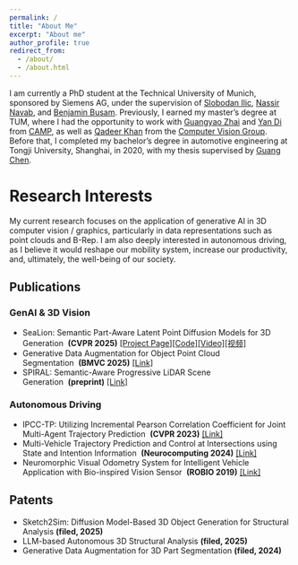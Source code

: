 ```yaml
---
permalink: /
title: "About Me"
excerpt: "About me"
author_profile: true
redirect_from: 
  - /about/
  - /about.html
---
```


<!-- <p align = "justify">  -->
I am currently a PhD student at the Technical University of Munich, sponsored by Siemens AG, under the supervision of [Slobodan Ilic](https://scholar.google.de/citations?user=ELOVd8sAAAAJ&hl=en), [Nassir Navab](https://scholar.google.de/citations?user=kzoVUPYAAAAJ&hl=en), and [Benjamin Busam](https://scholar.google.de/citations?user=u4rJZwUAAAAJ&hl=en). Previously, I earned my master’s degree at TUM, where I had the opportunity to work with [Guangyao Zhai](https://ymxlzgy.com/) and [Yan Di](https://shangbuhuan13.github.io/) from [CAMP](https://www.cs.cit.tum.de/camp/start/), as well as [Qadeer Khan](https://vision.in.tum.de/members/khamuham) from the [Computer Vision Group](https://vision.in.tum.de/). Before that, I completed my bachelor’s degree in automotive engineering at Tongji University, Shanghai, in 2020, with my thesis supervised by [Guang Chen](https://ispc-group.github.io/).
<!-- </p> -->

# Research Interests
<!-- <p align = "justify">  -->
My current research focuses on the application of generative AI in 3D computer vision / graphics, particularly in data representations such as point clouds and B-Rep.
I am also deeply interested in autonomous driving, as I believe it would reshape our mobility system, increase our productivity, and, ultimately, the well-being of our society.

## Publications
### GenAI & 3D Vision
- SeaLion: Semantic Part-Aware Latent Point Diffusion Models for 3D Generation&nbsp;&nbsp;**(CVPR 2025)** [[Project Page]](https://dekai21.github.io/SeaLion/)[[Code]](https://github.com/Dekai21/SeaLion)[[Video]](https://youtu.be/aYmAM-nI78Y?si=C7aMPvK2eHpnEfiK)[[视频]](https://www.bilibili.com/video/BV1b23dzUEF4/?share_source=copy_web&vd_source=d484dd59f507d51710a45ec873857c76)
- Generative Data Augmentation for Object Point Cloud Segmentation&nbsp;&nbsp;**(BMVC 2025)** [[Link]](https://arxiv.org/abs/2505.17783)
- SPIRAL: Semantic-Aware Progressive LiDAR Scene Generation&nbsp;&nbsp;**(preprint)** [[Link]](https://arxiv.org/abs/2505.22643)

### Autonomous Driving
- IPCC-TP: Utilizing Incremental Pearson Correlation Coefficient for Joint Multi-Agent Trajectory Prediction&nbsp;&nbsp;**(CVPR 2023)** [[Link]](https://dekai21.github.io/publication/Multi-Agent_Prediction)
- Multi-Vehicle Trajectory Prediction and Control at Intersections using State and Intention Information&nbsp;&nbsp;**(Neurocomputing 2024)** [[Link]](https://dekai21.github.io/Multi_Agent_Intersection/)
- Neuromorphic Visual Odometry System for Intelligent Vehicle Application with Bio-inspired Vision Sensor&nbsp;&nbsp;**(ROBIO 2019)** [[Link]](https://dekai21.github.io/publication/1-Neuromorphic-Visual-Odometry-System-1)

## Patents
- Sketch2Sim: Diffusion Model-Based 3D Object Generation for Structural Analysis **(filed, 2025)**
- LLM-based Autonomous 3D Structural Analysis **(filed, 2025)**
- Generative Data Augmentation for 3D Part Segmentation **(filed, 2024)**

<!-- </p> -->

<!-- This is the front page of a website that is powered by the [academicpages template](https://github.com/academicpages/academicpages.github.io) and hosted on GitHub pages. [GitHub pages](https://pages.github.com) is a free service in which websites are built and hosted from code and data stored in a GitHub repository, automatically updating when a new commit is made to the respository. This template was forked from the [Minimal Mistakes Jekyll Theme](https://mmistakes.github.io/minimal-mistakes/) created by Michael Rose, and then extended to support the kinds of content that academics have: publications, talks, teaching, a portfolio, blog posts, and a dynamically-generated CV. You can fork [this repository](https://github.com/academicpages/academicpages.github.io) right now, modify the configuration and markdown files, add your own PDFs and other content, and have your own site for free, with no ads! An older version of this template powers my own personal website at [stuartgeiger.com](http://stuartgeiger.com), which uses [this Github repository](https://github.com/staeiou/staeiou.github.io).

A data-driven personal website
======
Like many other Jekyll-based GitHub Pages templates, academicpages makes you separate the website's content from its form. The content & metadata of your website are in structured markdown files, while various other files constitute the theme, specifying how to transform that content & metadata into HTML pages. You keep these various markdown (.md), YAML (.yml), HTML, and CSS files in a public GitHub repository. Each time you commit and push an update to the repository, the [GitHub pages](https://pages.github.com/) service creates static HTML pages based on these files, which are hosted on GitHub's servers free of charge.

Many of the features of dynamic content management systems (like Wordpress) can be achieved in this fashion, using a fraction of the computational resources and with far less vulnerability to hacking and DDoSing. You can also modify the theme to your heart's content without touching the content of your site. If you get to a point where you've broken something in Jekyll/HTML/CSS beyond repair, your markdown files describing your talks, publications, etc. are safe. You can rollback the changes or even delete the repository and start over -- just be sure to save the markdown files! Finally, you can also write scripts that process the structured data on the site, such as [this one](https://github.com/academicpages/academicpages.github.io/blob/master/talkmap.ipynb) that analyzes metadata in pages about talks to display [a map of every location you've given a talk](https://academicpages.github.io/talkmap.html).

Getting started
======
1. Register a GitHub account if you don't have one and confirm your e-mail (required!)
1. Fork [this repository](https://github.com/academicpages/academicpages.github.io) by clicking the "fork" button in the top right. 
1. Go to the repository's settings (rightmost item in the tabs that start with "Code", should be below "Unwatch"). Rename the repository "[your GitHub username].github.io", which will also be your website's URL.
1. Set site-wide configuration and create content & metadata (see below -- also see [this set of diffs](http://archive.is/3TPas) showing what files were changed to set up [an example site](https://getorg-testacct.github.io) for a user with the username "getorg-testacct")
1. Upload any files (like PDFs, .zip files, etc.) to the files/ directory. They will appear at https://[your GitHub username].github.io/files/example.pdf.  
1. Check status by going to the repository settings, in the "GitHub pages" section

Site-wide configuration
------
The main configuration file for the site is in the base directory in [_config.yml](https://github.com/academicpages/academicpages.github.io/blob/master/_config.yml), which defines the content in the sidebars and other site-wide features. You will need to replace the default variables with ones about yourself and your site's github repository. The configuration file for the top menu is in [_data/navigation.yml](https://github.com/academicpages/academicpages.github.io/blob/master/_data/navigation.yml). For example, if you don't have a portfolio or blog posts, you can remove those items from that navigation.yml file to remove them from the header. 

Create content & metadata
------
For site content, there is one markdown file for each type of content, which are stored in directories like _publications, _talks, _posts, _teaching, or _pages. For example, each talk is a markdown file in the [_talks directory](https://github.com/academicpages/academicpages.github.io/tree/master/_talks). At the top of each markdown file is structured data in YAML about the talk, which the theme will parse to do lots of cool stuff. The same structured data about a talk is used to generate the list of talks on the [Talks page](https://academicpages.github.io/talks), each [individual page](https://academicpages.github.io/talks/2012-03-01-talk-1) for specific talks, the talks section for the [CV page](https://academicpages.github.io/cv), and the [map of places you've given a talk](https://academicpages.github.io/talkmap.html) (if you run this [python file](https://github.com/academicpages/academicpages.github.io/blob/master/talkmap.py) or [Jupyter notebook](https://github.com/academicpages/academicpages.github.io/blob/master/talkmap.ipynb), which creates the HTML for the map based on the contents of the _talks directory).

**Markdown generator**

I have also created [a set of Jupyter notebooks](https://github.com/academicpages/academicpages.github.io/tree/master/markdown_generator
) that converts a CSV containing structured data about talks or presentations into individual markdown files that will be properly formatted for the academicpages template. The sample CSVs in that directory are the ones I used to create my own personal website at stuartgeiger.com. My usual workflow is that I keep a spreadsheet of my publications and talks, then run the code in these notebooks to generate the markdown files, then commit and push them to the GitHub repository.

How to edit your site's GitHub repository
------
Many people use a git client to create files on their local computer and then push them to GitHub's servers. If you are not familiar with git, you can directly edit these configuration and markdown files directly in the github.com interface. Navigate to a file (like [this one](https://github.com/academicpages/academicpages.github.io/blob/master/_talks/2012-03-01-talk-1.md) and click the pencil icon in the top right of the content preview (to the right of the "Raw | Blame | History" buttons). You can delete a file by clicking the trashcan icon to the right of the pencil icon. You can also create new files or upload files by navigating to a directory and clicking the "Create new file" or "Upload files" buttons. 

Example: editing a markdown file for a talk
![Editing a markdown file for a talk](/images/editing-talk.png)

For more info
------
More info about configuring academicpages can be found in [the guide](https://academicpages.github.io/markdown/). The [guides for the Minimal Mistakes theme](https://mmistakes.github.io/minimal-mistakes/docs/configuration/) (which this theme was forked from) might also be helpful. -->
